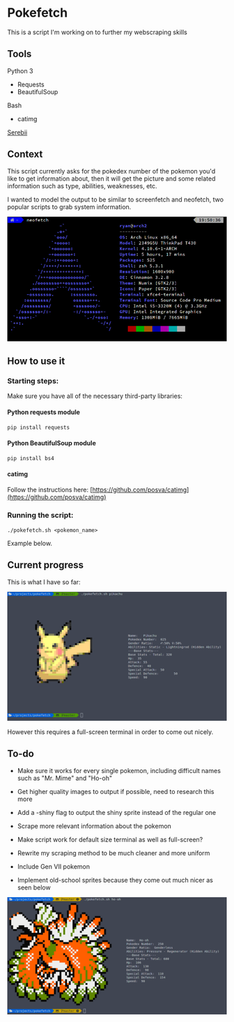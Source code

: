 # Pokefetch
This is a script I'm working on to further my webscraping skills
## Tools
Python 3
* Requests
* BeautifulSoup

Bash
* catimg

[Serebii](https://www.serebii.net)

## Context
This script currently asks for the pokedex number of the pokemon you'd like
to get information about, then it will get the picture and some related
information such as type, abilities, weaknesses, etc.

I wanted to model the output to be similar to screenfetch and neofetch, two popular scripts to grab system information.

![Alt text](imgs/neofetch.png?raw=true "Neofetch Example")



## How to use it

### Starting steps:

Make sure you have all of the necessary third-party libraries:

#### Python requests module 

```
pip install requests
```

#### Python BeautifulSoup module 

```
pip install bs4
```


#### catimg

Follow the instructions here:
[https://github.com/posva/catimg](https://github.com/posva/catimg)


### Running the script:

```
./pokefetch.sh <pokemon_name>
```

Example below.


## Current progress
This is what I have so far:

![Alt text](imgs/progress.png?raw=true "Pokefetch Example")

However this requires a full-screen terminal in order to come out nicely.

## To-do

* Make sure it works for every single pokemon, including difficult names such as "Mr. Mime" and "Ho-oh"

* Get higher quality images to output if possible, need to research this more

* Add a -shiny flag to output the shiny sprite instead of the regular one

* Scrape more relevant information about the pokemon

* Make script work for default size terminal as well as full-screen?

* Rewrite my scraping method to be much cleaner and more uniform

* Include Gen VII pokemon

* Implement old-school sprites because they come out much nicer as seen below


![Alt text](imgs/oldschool_sprite.png?raw=true "Old School Sprite Example")
